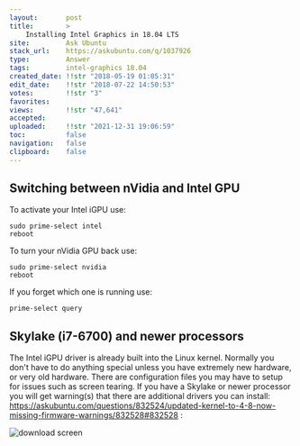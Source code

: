 ```yaml
---
layout:       post
title:        >
    Installing Intel Graphics in 18.04 LTS
site:         Ask Ubuntu
stack_url:    https://askubuntu.com/q/1037926
type:         Answer
tags:         intel-graphics 18.04
created_date: !!str "2018-05-19 01:05:31"
edit_date:    !!str "2018-07-22 14:50:53"
votes:        !!str "3"
favorites:    
views:        !!str "47,641"
accepted:     
uploaded:     !!str "2021-12-31 19:06:59"
toc:          false
navigation:   false
clipboard:    false
---
```


## Switching between nVidia and Intel GPU

To activate your Intel iGPU use:

``` 
sudo prime-select intel
reboot

```

To turn your nVidia GPU back use:

``` 
sudo prime-select nvidia
reboot

```

If you forget which one is running use:

``` 
prime-select query

```


## Skylake (i7-6700) and newer processors

The Intel iGPU driver is already built into the Linux kernel. Normally you don't have to do anything special unless you have extremely new hardware, or very old hardware. There are configuration files you may have to setup for issues such as screen tearing. If you have a Skylake or newer processor you will get warning(s) that there are additional drivers you can install: https://askubuntu.com/questions/832524/updated-kernel-to-4-8-now-missing-firmware-warnings/832528#832528 :

![download screen][1]


  [1]: https://i.stack.imgur.com/PzEm6.png
